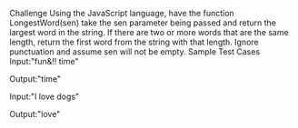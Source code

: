Challenge
Using the JavaScript language, have the function LongestWord(sen) take the sen parameter being passed and return the largest word in the string. If there are two or more words that are the same length, return the first word from the string with that length. Ignore punctuation and assume sen will not be empty.
Sample Test Cases
Input:"fun&!! time"

Output:"time"


Input:"I love dogs"

Output:"love"
